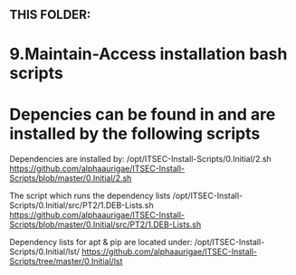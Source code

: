 ## THIS FOLDER: 
# 9.Maintain-Access installation bash scripts
# Depencies can be found in and are installed by the following scripts

Dependencies are installed by:
/opt/ITSEC-Install-Scripts/0.Initial/2.sh
https://github.com/alphaaurigae/ITSEC-Install-Scripts/blob/master/0.Initial/2.sh

The script which runs the dependency lists
/opt/ITSEC-Install-Scripts/0.Initial/src/PT2/1.DEB-Lists.sh
https://github.com/alphaaurigae/ITSEC-Install-Scripts/blob/master/0.Initial/src/PT2/1.DEB-Lists.sh

Dependency lists for apt & pip are located under:
/opt/ITSEC-Install-Scripts/0.Initial/lst/
https://github.com/alphaaurigae/ITSEC-Install-Scripts/tree/master/0.Initial/lst

